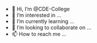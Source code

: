 - 👋 Hi, I’m @CDE-College
- 👀 I’m interested in ...
- 🌱 I’m currently learning ...
- 💞️ I’m looking to collaborate on ...
- 📫 How to reach me ...

<!---
CDE-College/CDE-College is a ✨ special ✨ repository because its `README.md` (this file) appears on your GitHub profile.
You can click the Preview link to take a look at your changes.
--->

